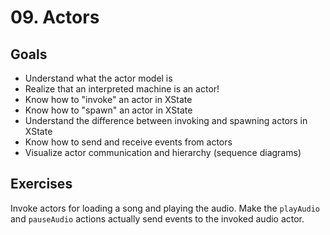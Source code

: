 # 09. Actors

## Goals

- Understand what the actor model is
- Realize that an interpreted machine is an actor!
- Know how to "invoke" an actor in XState
- Know how to "spawn" an actor in XState
- Understand the difference between invoking and spawning actors in XState
- Know how to send and receive events from actors
- Visualize actor communication and hierarchy (sequence diagrams)

## Exercises

Invoke actors for loading a song and playing the audio. Make the `playAudio` and `pauseAudio` actions actually send events to the invoked audio actor.
